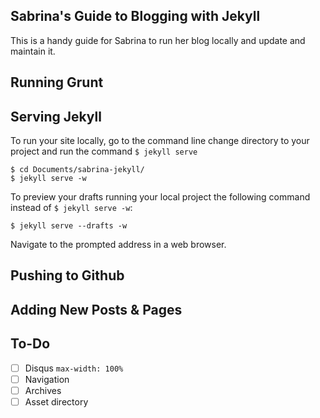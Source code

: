 Sabrina's Guide to Blogging with Jekyll
---
This is a handy guide for Sabrina to run her blog locally and update and maintain it.

## Running Grunt

## Serving Jekyll
To run your site locally, go to the command line change directory to your project and run the command `$ jekyll serve`

```
$ cd Documents/sabrina-jekyll/
$ jekyll serve -w
```

To preview your drafts running your local project the following command instead of `$ jekyll serve -w`:

```
$ jekyll serve --drafts -w
```

Navigate to the prompted address in a web browser.

## Pushing to Github



## Adding New Posts & Pages


## To-Do
- [ ] Disqus `max-width: 100%`
- [ ] Navigation
- [ ] Archives
- [ ] Asset directory
